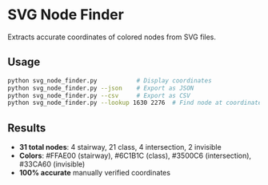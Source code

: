 # SVG Node Finder

Extracts accurate coordinates of colored nodes from SVG files.

## Usage

```bash
python svg_node_finder.py           # Display coordinates
python svg_node_finder.py --json    # Export as JSON
python svg_node_finder.py --csv     # Export as CSV
python svg_node_finder.py --lookup 1630 2276  # Find node at coordinates
```

## Results

- **31 total nodes**: 4 stairway, 21 class, 4 intersection, 2 invisible
- **Colors**: #FFAE00 (stairway), #6C1B1C (class), #3500C6 (intersection), #33CA60 (invisible)
- **100% accurate** manually verified coordinates
